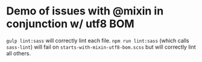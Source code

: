 # Demo of issues with @mixin in conjunction w/ utf8 BOM

`gulp lint:sass` will correctly lint each file.
`npm run lint:sass` (which calls `sass-lint`) will fail on `starts-with-mixin-utf8-bom.scss` but will correctly lint all others.
